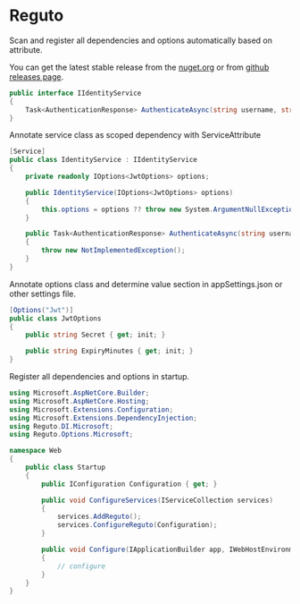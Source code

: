 Reguto
=======
Scan and register all dependencies and options automatically based on attribute.

You can get the latest stable release from the [nuget.org](http://www.nuget.org/packages/reguto) or from [github releases page](https://github.com/salmanbasmechi/reguto/releases).

```C#
public interface IIdentityService
{
    Task<AuthenticationResponse> AuthenticateAsync(string username, string password);
}
```

Annotate service class as scoped dependency with ServiceAttribute
```C#
[Service]
public class IdentityService : IIdentityService
{
    private readonly IOptions<JwtOptions> options;

    public IdentityService(IOptions<JwtOptions> options)
    {
        this.options = options ?? throw new System.ArgumentNullException(nameof(options));
    }

    public Task<AuthenticationResponse> AuthenticateAsync(string username, string password)
    {
        throw new NotImplementedException();
    }
}
```

Annotate options class and determine value section in appSettings.json or other settings file.
```C#
[Options("Jwt")]
public class JwtOptions
{
    public string Secret { get; init; }

    public string ExpiryMinutes { get; init; }
}
```

Register all dependencies and options in startup.
```C#
using Microsoft.AspNetCore.Builder;
using Microsoft.AspNetCore.Hosting;
using Microsoft.Extensions.Configuration;
using Microsoft.Extensions.DependencyInjection;
using Reguto.DI.Microsoft;
using Reguto.Options.Microsoft;

namespace Web
{
    public class Startup
    {
        public IConfiguration Configuration { get; }

        public void ConfigureServices(IServiceCollection services)
        {
            services.AddReguto();
            services.ConfigureReguto(Configuration);
        }

        public void Configure(IApplicationBuilder app, IWebHostEnvironment env)
        {
            // configure
        }
    }
}
```
